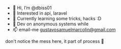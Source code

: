 - 👋 Hi, I’m @dbiss01
- 👀 Interested in api, laravel
- 🌱 Currently learning some tricks, hacks :D
- 💞️ Dev on anonymous systems while
- 📫 email-me gustavosamuelmarcolin@gmail.com

don't notice the mess here, it part of process 🤠
